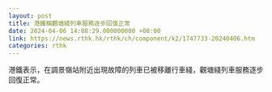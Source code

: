 ```yaml
---
layout: post
title: 港鐵稱觀塘綫列車服務逐步回復正常
date: 2024-04-06 14:08:29.000000000 +08:00
link: https://news.rthk.hk/rthk/ch/component/k2/1747733-20240406.htm
categories: rthk
---
```


港鐵表示，在調景嶺站附近出現故障的列車已被移離行車綫，觀塘綫列車服務逐步回復正常。
